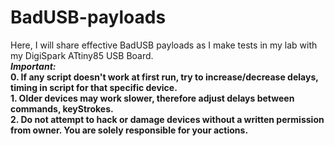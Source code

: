 # BadUSB-payloads
Here, I will share effective BadUSB payloads as I make tests in my lab with my DigiSpark ATtiny85 USB Board.  
   ***Important:***  
**0. If any script doesn't work at first run, try to increase/decrease delays, timing in script for that specific device.**  
**1. Older devices may work slower, therefore adjust delays between commands, keyStrokes.**  
**2. Do not attempt to hack or damage devices without a written permission from owner.  You are solely responsible for your actions.**  
